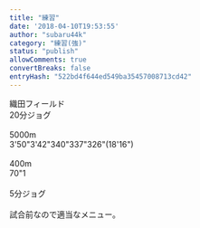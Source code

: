 ```yaml
---
title: "練習"
date: '2018-04-10T19:53:55'
author: "subaru44k"
category: "練習(強)"
status: "publish"
allowComments: true
convertBreaks: false
entryHash: "522bd4f644ed549ba35457008713cd42"
---
```

織田フィールド<br>
20分ジョグ<br>
<br>
5000m<br>
3'50"3'42"340"337"326"(18'16")<br>
<br>
400m<br>
70"1<br>
<br>
5分ジョグ<br>
<br>
試合前なので適当なメニュー。
